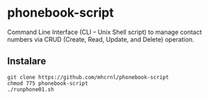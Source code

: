 # phonebook-script
Command Line Interface (CLI – Unix Shell script) to manage contact numbers via CRUD (Create, Read, Update, and Delete) operation.

## Instalare 
```
git clone https://github.com/mhcrnl/phonebook-script
chmod 775 phonebook-script
./runphone01.sh
```
